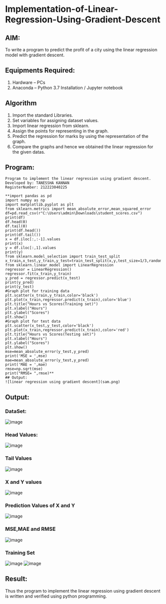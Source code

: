 # Implementation-of-Linear-Regression-Using-Gradient-Descent

## AIM:
To write a program to predict the profit of a city using the linear regression model with gradient descent.

## Equipments Required:
1. Hardware – PCs
2. Anaconda – Python 3.7 Installation / Jupyter notebook

## Algorithm
1. Import the standard Libraries.
2. Set variables for assigning dataset values.
3. Import linear regression from sklearn.
4. Assign the points for representing in the graph.
5. Predict the regression for marks by using the representation of the graph.
6. Compare the graphs and hence we obtained the linear regression for the given datas.

## Program:
```
Program to implement the linear regression using gradient descent.
Developed by: TANESSHA KANNAN
RegisterNumber: 212223040225
```
```
**import pandas as pd
import numpy as np
import matplotlib.pyplot as plt
from sklearn.metrics import mean_absolute_error,mean_squared_error
df=pd.read_csv(r"C:\Users\admin\Downloads\student_scores.csv")
print(df)
df.head(0)
df.tail(0)
print(df.head())
print(df.tail())
x = df.iloc[:,:-1].values
print(x)
y = df.iloc[:,1].values
print(y)
from sklearn.model_selection import train_test_split
x_train,x_test,y_train,y_test=train_test_split(x,y,test_size=1/3,random_state=0)
from sklearn.linear_model import LinearRegression
regressor = LinearRegression()
regressor.fit(x_train,y_train)
y_pred = regressor.predict(x_test)
print(y_pred)
print(y_test)
#Graph plot for training data
plt.scatter(x_train,y_train,color='black')
plt.plot(x_train,regressor.predict(x_train),color='blue')
plt.title("Hours vs Scores(Training set)")
plt.xlabel("Hours")
plt.ylabel("Scores")
plt.show()
#Graph plot for test data
plt.scatter(x_test,y_test,color='black')
plt.plot(x_train,regressor.predict(x_train),color='red')
plt.title("Hours vs Scores(Testing set)")
plt.xlabel("Hours")
plt.ylabel("Scores")
plt.show()
mse=mean_absolute_error(y_test,y_pred)
print('MSE = ',mse)
mae=mean_absolute_error(y_test,y_pred)
print('MAE = ',mae)
rmse=np.sqrt(mse)
print("RMSE= ",rmse)**
## Output:
![linear regression using gradient descent](sam.png)
```
## Output:

### DataSet:
![image](https://github.com/user-attachments/assets/10d5bf22-8210-45bf-ba3d-b9904a84f756)
### Head Values:
![image](https://github.com/user-attachments/assets/8ff8fc84-6d94-4876-b4e6-bd0da733738f)
### Tail Values
![image](https://github.com/user-attachments/assets/921da7ac-531a-447b-99ad-a38a04029641)
### X and Y values
![image](https://github.com/user-attachments/assets/399f5440-89e3-4d46-b1be-cbe213df0487)
### Prediction Values of X and Y
![image](https://github.com/user-attachments/assets/0f84a6b0-dec3-4a2f-9613-4aa219bdaa08)
### MSE,MAE and RMSE
![image](https://github.com/user-attachments/assets/11bfdb8b-8a19-4e7e-9891-9f779fda9ea7)
### Training Set
![image](https://github.com/user-attachments/assets/28444dd4-a2a2-4443-894b-18afbaaa75ae)
![image](https://github.com/user-attachments/assets/5f254167-6f8f-40ad-a991-e7538a4f60aa)

## Result:
Thus the program to implement the linear regression using gradient descent is written and verified using python programming.
